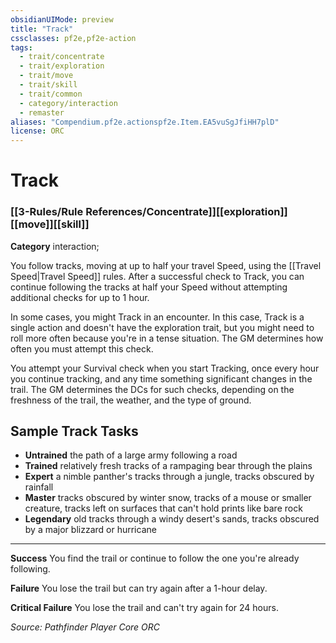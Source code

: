 ```yaml
---
obsidianUIMode: preview
title: "Track"
cssclasses: pf2e,pf2e-action
tags:
  - trait/concentrate
  - trait/exploration
  - trait/move
  - trait/skill
  - trait/common
  - category/interaction
  - remaster
aliases: "Compendium.pf2e.actionspf2e.Item.EA5vuSgJfiHH7plD"
license: ORC
---
```

# Track

### [[3-Rules/Rule References/Concentrate]][[exploration]][[move]][[skill]]

**Category** interaction; 




You follow tracks, moving at up to half your travel Speed, using the [[Travel Speed|Travel Speed]] rules. After a successful check to Track, you can continue following the tracks at half your Speed without attempting additional checks for up to 1 hour.

In some cases, you might Track in an encounter. In this case, Track is a single action and doesn't have the exploration trait, but you might need to roll more often because you're in a tense situation. The GM determines how often you must attempt this check.

You attempt your Survival check when you start Tracking, once every hour you continue tracking, and any time something significant changes in the trail. The GM determines the DCs for such checks, depending on the freshness of the trail, the weather, and the type of ground.

## Sample Track Tasks

*   **Untrained** the path of a large army following a road
*   **Trained** relatively fresh tracks of a rampaging bear through the plains
*   **Expert** a nimble panther's tracks through a jungle, tracks obscured by rainfall
*   **Master** tracks obscured by winter snow, tracks of a mouse or smaller creature, tracks left on surfaces that can't hold prints like bare rock
*   **Legendary** old tracks through a windy desert's sands, tracks obscured by a major blizzard or hurricane

* * *

**Success** You find the trail or continue to follow the one you're already following.

**Failure** You lose the trail but can try again after a 1-hour delay.

**Critical Failure** You lose the trail and can't try again for 24 hours.

*Source: Pathfinder Player Core*
*ORC*